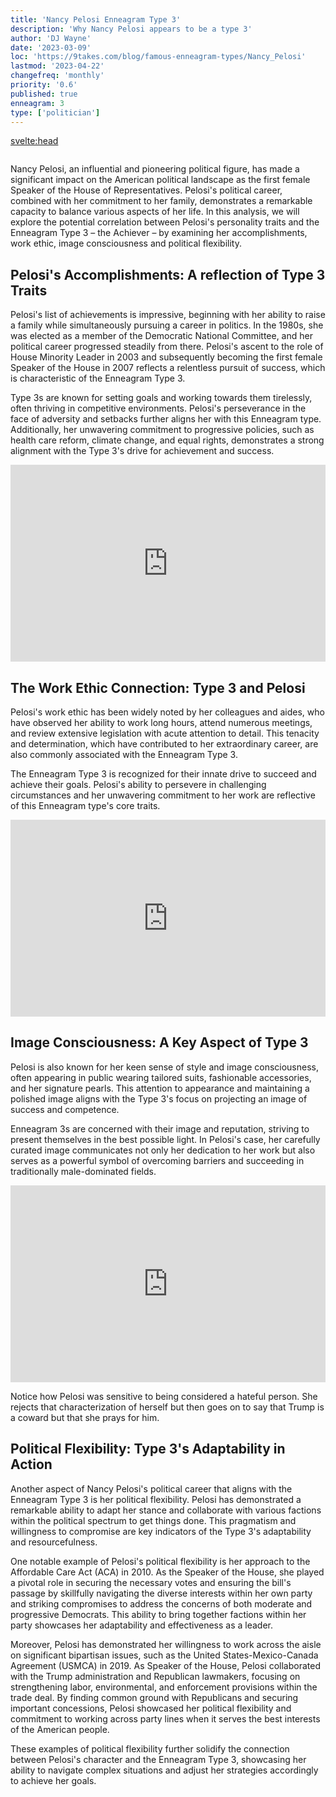 ```yaml
---
title: 'Nancy Pelosi Enneagram Type 3'
description: 'Why Nancy Pelosi appears to be a type 3'
author: 'DJ Wayne'
date: '2023-03-09'
loc: 'https://9takes.com/blog/famous-enneagram-types/Nancy_Pelosi'
lastmod: '2023-04-22'
changefreq: 'monthly'
priority: '0.6'
published: true
enneagram: 3
type: ['politician']
---
```


<svelte:head>

  <meta property="og:image" content="https://9takes.com/types/3s/Nancy_Pelosi.webp" />
  <link rel="canonical" href="https://9takes.com/blog/famous-enneagram-types/Nancy_Pelosi">
</svelte:head>
<script>
	import  PopCard  from "../../lib/components/atoms/PopCard.svelte";
</script>
<div
	style="display: flex;
    justify-content: center;
	"
>
	<PopCard
		image={`/types/3s/${'Nancy_Pelosi'}.webp`}
		showIcon={false}
		text="Nancy Pelosi"
		subtext=""
	/>
</div>

Nancy Pelosi, an influential and pioneering political figure, has made a significant impact on the American political landscape as the first female Speaker of the House of Representatives. Pelosi's political career, combined with her commitment to her family, demonstrates a remarkable capacity to balance various aspects of her life. In this analysis, we will explore the potential correlation between Pelosi's personality traits and the Enneagram Type 3 – the Achiever – by examining her accomplishments, work ethic, image consciousness and political flexibility.

## Pelosi's Accomplishments: A reflection of Type 3 Traits

Pelosi's list of achievements is impressive, beginning with her ability to raise a family while simultaneously pursuing a career in politics. In the 1980s, she was elected as a member of the Democratic National Committee, and her political career progressed steadily from there. Pelosi's ascent to the role of House Minority Leader in 2003 and subsequently becoming the first female Speaker of the House in 2007 reflects a relentless pursuit of success, which is characteristic of the Enneagram Type 3.

Type 3s are known for setting goals and working towards them tirelessly, often thriving in competitive environments. Pelosi's perseverance in the face of adversity and setbacks further aligns her with this Enneagram type. Additionally, her unwavering commitment to progressive policies, such as health care reform, climate change, and equal rights, demonstrates a strong alignment with the Type 3's drive for achievement and success.

<div style="display:flex; align-items: center; justify-content: center;">
<iframe width="560" height="315" src="https://www.youtube.com/embed/c9_f_AgxfoE?start=195" title="Pelosi's daughter describing growing up" frameborder="0" allow="accelerometer; autoplay; clipboard-write; encrypted-media; gyroscope; picture-in-picture; web-share" allowfullscreen></iframe>
</div>

## The Work Ethic Connection: Type 3 and Pelosi

Pelosi's work ethic has been widely noted by her colleagues and aides, who have observed her ability to work long hours, attend numerous meetings, and review extensive legislation with acute attention to detail. This tenacity and determination, which have contributed to her extraordinary career, are also commonly associated with the Enneagram Type 3.

The Enneagram Type 3 is recognized for their innate drive to succeed and achieve their goals. Pelosi's ability to persevere in challenging circumstances and her unwavering commitment to her work are reflective of this Enneagram type's core traits.

<div style="display:flex; align-items: center; justify-content: center;">
<iframe width="560" height="315" src="https://www.youtube.com/embed/1aOaIY3hXJQ?start=503" title="Pelosi's work ethic described" frameborder="0" allow="accelerometer; autoplay; clipboard-write; encrypted-media; gyroscope; picture-in-picture; web-share" allowfullscreen></iframe>
</div>

## Image Consciousness: A Key Aspect of Type 3

Pelosi is also known for her keen sense of style and image consciousness, often appearing in public wearing tailored suits, fashionable accessories, and her signature pearls. This attention to appearance and maintaining a polished image aligns with the Type 3's focus on projecting an image of success and competence.

Enneagram 3s are concerned with their image and reputation, striving to present themselves in the best possible light. In Pelosi's case, her carefully curated image communicates not only her dedication to her work but also serves as a powerful symbol of overcoming barriers and succeeding in traditionally male-dominated fields.

<div style="display:flex; align-items: center; justify-content: center;">
<iframe width="560" height="315" src="https://www.youtube.com/embed/ar0yjBm2HTU" title="Pelosi's response to criticism" frameborder="0" allow="accelerometer; autoplay; clipboard-write; encrypted-media; gyroscope; picture-in-picture; web-share" allowfullscreen></iframe>

</div>

Notice how Pelosi was sensitive to being considered a hateful person. She rejects that characterization of herself but then goes on to say that Trump is a coward but that she prays for him.

## Political Flexibility: Type 3's Adaptability in Action

Another aspect of Nancy Pelosi's political career that aligns with the Enneagram Type 3 is her political flexibility. Pelosi has demonstrated a remarkable ability to adapt her stance and collaborate with various factions within the political spectrum to get things done. This pragmatism and willingness to compromise are key indicators of the Type 3's adaptability and resourcefulness.

One notable example of Pelosi's political flexibility is her approach to the Affordable Care Act (ACA) in 2010. As the Speaker of the House, she played a pivotal role in securing the necessary votes and ensuring the bill's passage by skillfully navigating the diverse interests within her own party and striking compromises to address the concerns of both moderate and progressive Democrats. This ability to bring together factions within her party showcases her adaptability and effectiveness as a leader.

Moreover, Pelosi has demonstrated her willingness to work across the aisle on significant bipartisan issues, such as the United States-Mexico-Canada Agreement (USMCA) in 2019. As Speaker of the House, Pelosi collaborated with the Trump administration and Republican lawmakers, focusing on strengthening labor, environmental, and enforcement provisions within the trade deal. By finding common ground with Republicans and securing important concessions, Pelosi showcased her political flexibility and commitment to working across party lines when it serves the best interests of the American people.

These examples of political flexibility further solidify the connection between Pelosi's character and the Enneagram Type 3, showcasing her ability to navigate complex situations and adjust her strategies accordingly to achieve her goals.

<div>
<script type="application/ld+json">{
  "@context": "https://schema.org",
  "@type": "Article",
  "mainEntityOfPage": {
    "@type": "WebPage",
    "@id": "https://9takes.com/blog/famous-enneagram-types/Nancy_Pelosi"
  },
  "headline": "Nancy Pelosi: An Enneagram Type 3 Achiever",
  "image": {
    "@type": "ImageObject",
    "url": "https://9takes.com/types/3s/Nancy_Pelosi.webp",
    "height": 800,
    "width": 1200
  },
  "datePublished": "2023-03-10",
  "dateModified": "2023-03-10",
  "author": {
    "@type": "Person",
    "name": "DJ Wayne"
  },
  "publisher": {
    "@type": "Organization",
    "name": "9takes",
    "logo": {
      "@type": "ImageObject",
      "url": "https://9takes.com/enneagram.svg",
      "width": 600,
      "height": 60
    }
  },
  "mentions": {
    "type": "Person",
    "name": "Nancy Pelosi",
    "sameAs": [
      "https://en.wikipedia.org/wiki/Nancy_Pelosi",
      "https://pelosi.house.gov/",
      "https://twitter.com/SpeakerPelosi"
    ]
  },
  "description": "Explore Nancy Pelosi's character traits and political career through the lens of the Enneagram Type 3, as we delve into her accomplishments, work ethic, image consciousness, and political flexibility, shedding light on the qualities that have made her a groundbreaking political figure.",
  "articleBody": "Nancy Pelosi, an influential and pioneering political figure, has made a significant impact on the American political landscape as the first female Speaker of the House of Representatives. Pelosi's political career, combined with her commitment to her family, demonstrates a remarkable capacity to balance various aspects of her life. In this analysis, we will explore the potential correlation between Pelosi's personality traits and the Enneagram Type 3 – the Achiever – by examining her accomplishments, work ethic, image consciousness and political flexibility."
}
</script>
</div>
